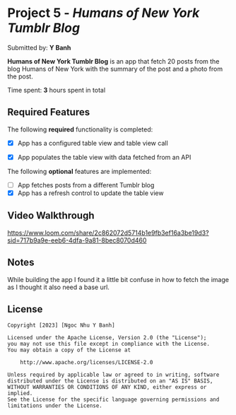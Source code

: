 # Project 5 - *Humans of New York Tumblr Blog*

Submitted by: **Y Banh**

**Humans of New York Tumblr Blog** is an app that fetch 20 posts from the blog Humans of New York with the summary of the post and a photo from the post. 

Time spent: **3** hours spent in total

## Required Features

The following **required** functionality is completed:

- [x] App has a configured table view and table view call
- [x] App populates the table view with data fetched from an API


The following **optional** features are implemented:

- [ ] App fetches posts from a different Tumblr blog
- [x] App has a refresh control to update the table view

## Video Walkthrough

https://www.loom.com/share/2c862072d5714b1e9fb3ef16a3be19d3?sid=717b9a9e-eeb6-4dfa-9a81-8bec8070d460

## Notes

While building the app I found it a little bit confuse in how to fetch the image as I thought it also need a base url. 

## License

    Copyright [2023] [Ngoc Nhu Y Banh]

    Licensed under the Apache License, Version 2.0 (the "License");
    you may not use this file except in compliance with the License.
    You may obtain a copy of the License at

        http://www.apache.org/licenses/LICENSE-2.0

    Unless required by applicable law or agreed to in writing, software
    distributed under the License is distributed on an "AS IS" BASIS,
    WITHOUT WARRANTIES OR CONDITIONS OF ANY KIND, either express or implied.
    See the License for the specific language governing permissions and
    limitations under the License.
